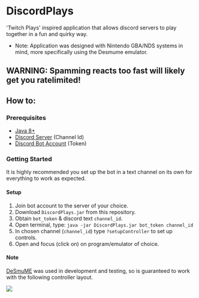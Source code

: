 # DiscordPlays

'Twitch Plays' inspired application that allows discord servers to play together in a fun and quirky way.

- Note: Application was designed with Nintendo GBA/NDS systems in mind, more specifically using the Desmume emulator.

## WARNING: Spamming reacts too fast will likely get you ratelimited!

## How to:

### Prerequisites

- [Java 8+](https://jdk.java.net/8/)
- [Discord Server](https://discord.com/) (Channel Id)
- [Discord Bot Account](https://discord.com/developers/applications) (Token)

### Getting Started

It is highly recommended you set up the bot in a text channel on its own for everything to work as expected.

#### Setup
1) Join bot account to the server of your choice.
2) Download `DiscordPlays.jar` from this repository.
3) Obtain `bot_token` & discord text `channel_id`.
4) Open terminal, type: `java -jar DiscordPlays.jar bot_token channel_id`
5) In chosen channel (`channel_id`) type `?setupController` to set up controls.
6) Open and focus (click on) on program/emulator of choice.

#### Note
[DeSmuME](http://desmume.org/) was used in development and testing, so is guaranteed to work with the following controller layout.

![](https://i.imgur.com/yKijjQ1.png)
